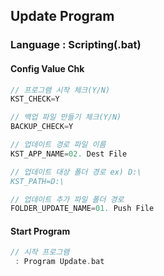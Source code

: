 ## Update Program 
### Language : Scripting(.bat)

#### Config Value Chk
```C
// 프로그램 시작 체크(Y/N)
KST_CHECK=Y

// 백업 파일 만들기 체크(Y/N)
BACKUP_CHECK=Y

// 업데이트 경로 파일 이름
KST_APP_NAME=02. Dest File

// 업데이트 대상 폴더 경로 ex) D:\
KST_PATH=D:\

// 업데이트 추가 파일 폴더 경로 
FOLDER_UPDATE_NAME=01. Push File
```

#### Start Program
```C
// 시작 프로그램 
 : Program Update.bat
```
